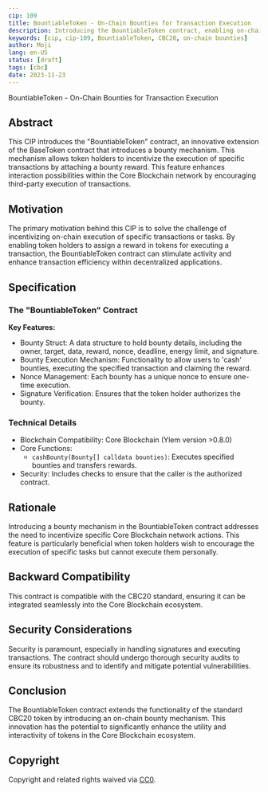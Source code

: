 ```yaml
---
cip: 109
title: BountiableToken - On-Chain Bounties for Transaction Execution
description: Introducing the BountiableToken contract, enabling on-chain bounties for transaction execution within CBC20 token ecosystems.
keywords: [cip, cip-109, BountiableToken, CBC20, on-chain bounties]
author: Moji
lang: en-US
status: [draft]
tags: [cbc]
date: 2023-11-23
---
```


BountiableToken - On-Chain Bounties for Transaction Execution

<!--truncate-->

## Abstract

This CIP introduces the "BountiableToken" contract, an innovative extension of the BaseToken contract that introduces a bounty mechanism. This mechanism allows token holders to incentivize the execution of specific transactions by attaching a bounty reward. This feature enhances interaction possibilities within the Core Blockchain network by encouraging third-party execution of transactions.

## Motivation

The primary motivation behind this CIP is to solve the challenge of incentivizing on-chain execution of specific transactions or tasks. By enabling token holders to assign a reward in tokens for executing a transaction, the BountiableToken contract can stimulate activity and enhance transaction efficiency within decentralized applications.

## Specification

### The "BountiableToken" Contract

**Key Features:**

- Bounty Struct: A data structure to hold bounty details, including the owner, target, data, reward, nonce, deadline, energy limit, and signature.
- Bounty Execution Mechanism: Functionality to allow users to 'cash' bounties, executing the specified transaction and claiming the reward.
- Nonce Management: Each bounty has a unique nonce to ensure one-time execution.
- Signature Verification: Ensures that the token holder authorizes the bounty.

### Technical Details

- Blockchain Compatibility: Core Blockchain (Ylem version >0.8.0)
- Core Functions:
  - `cashBounty(Bounty[] calldata bounties)`: Executes specified bounties and transfers rewards.
- Security: Includes checks to ensure that the caller is the authorized contract.

## Rationale

Introducing a bounty mechanism in the BountiableToken contract addresses the need to incentivize specific Core Blockchain network actions. This feature is particularly beneficial when token holders wish to encourage the execution of specific tasks but cannot execute them personally.

## Backward Compatibility

This contract is compatible with the CBC20 standard, ensuring it can be integrated seamlessly into the Core Blockchain ecosystem.

## Security Considerations

Security is paramount, especially in handling signatures and executing transactions. The contract should undergo thorough security audits to ensure its robustness and to identify and mitigate potential vulnerabilities.

## Conclusion

The BountiableToken contract extends the functionality of the standard CBC20 token by introducing an on-chain bounty mechanism. This innovation has the potential to significantly enhance the utility and interactivity of tokens in the Core Blockchain ecosystem.

## Copyright

Copyright and related rights waived via [CC0](https://creativecommons.org/publicdomain/zero/1.0/).
